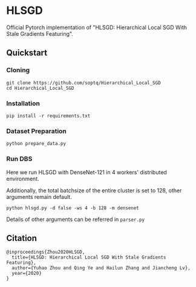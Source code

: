 # HLSGD

Official Pytorch implementation of "HLSGD: Hierarchical Local SGD With Stale Gradients Featuring".

## Quickstart
### Cloning
```
git clone https://github.com/soptq/Hierarchical_Local_SGD
cd Hierarchical_Local_SGD
```

### Installation
```
pip install -r requirements.txt
```

### Dataset Preparation
```
python prepare_data.py
```

### Run DBS
Here we run HLSGD with DenseNet-121 in 4 workers' distributed environment.

Additionally, the total batchsize of the entire cluster is set to 128, other arguments remain default.

```
python hlsgd.py -d false -ws 4 -b 128 -m densenet
```

Details of other arguments can be referred in `parser.py`

## Citation
```
@inproceedings{Zhou2020HLSGD,
  title={HLSGD: Hierarchical Local SGD With Stale Gradients Featuring},
  author={Yuhao Zhou and Qing Ye and Hailun Zhang and Jiancheng Lv},
  year={2020}
}
```